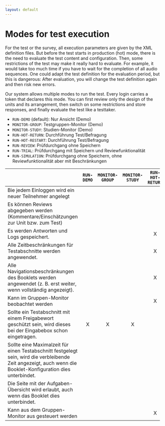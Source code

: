 ```yaml
---
layout: default
---
```


# Modes for test execution

For the test or the survey, all execution parameters are given by
the XML definition files. But before the test starts in production (hot) mode, there is
the need to evaluate the test content and configuration. Then, some restrictions of the
test may make it really hard to evaluate. For example, it would take too much time if
you have to wait for the completion of all audio sequences. One could adapt the
test definition for the evaluation period, but this is dangerous: After evaluation, you
will change the test definition again and then risk new errors.

Our system allows multiple modes to run the test. Every login carries a token that declares
this mode. You can first review only the design of the units and its arrangement,
then switch on some restrictions and store responses, and finally evaluate the
test like a testtaker.   

* `RUN-DEMO` (default): Nur Ansicht (Demo)
* `MONITOR-GROUP`: Testgruppen-Monitor (Demo)
* `MONITOR-STUDY`: Studien-Monitor (Demo)
* `RUN-HOT-RETURN`: Durchführung Test/Befragung
* `RUN-HOT-RESTART`: Durchführung Test/Befragung
* `RUN-REVIEW`: Prüfdurchgang ohne Speichern
* `RUN-TRIAL`: Prüfdurchgang mit Speichern und Reviewfunktionalität
* `RUN-SIMULATION`: Prüfdurchgang ohne Speichern, ohne Reviewfunktionalität aber mit Beschränkungen


|  | `RUN-DEMO` | `MONITOR-GROUP` | `MONITOR-STUDY` | `RUN-HOT-RETURN` | `RUN-HOT-RESTART` | `RUN-REVIEW` | `RUN-TRIAL` | `RUN-SIMULATION` | 
| :------------- | :-------------: | :-------------: | :-------------: | :-------------: | :-------------: | :-------------: | :-------------: | :-------------: |
|Bie jedem Einloggen wird ein neuer Teilnehmer angelegt|  |  |  |  |X |  |  |  |
|Es können Reviews abgegeben werden (Kommentare/Einschätzungen zur Unit bzw. zum Test)|  |  |  |  |  |X |X |  |
|Es werden Antworten und Logs gespeichert.|  |  |  |X |X |  |X |  |
|Alle Zeitbeschränkungen für Testabschnitte werden angewendet.|  |  |  |X |X |  |  |X |
|Alle Navigationsbeschränkungen des Booklets werden angewendet (z. B. erst weiter, wenn vollständig angezeigt).|  |  |  |X |X |  |  |X |
|Kann im Gruppen-Monitor beobachtet werden|  |  |  |X |X |  |X |  |
|Sollte ein Testabschnitt mit einem Freigabewort geschützt sein, wird dieses bei der Eingabebox schon eingetragen.|X |X |X |  |  |X |X |  |
|Sollte eine Maximalzeit für einen Testabschnitt festgelegt sein, wird die verbleibende Zeit angezeigt, auch wenn die Booklet-Konfiguration dies unterbindet.|  |  |  |  |  |X |X |  |
|Die Seite mit der Aufgaben-Übersicht wird erlaubt, auch wenn das Booklet dies unterbindet.|  |  |  |  |  |X |X |X |
|Kann aus dem Gruppen-Monitor aus gesteuert werden|  |  |  |X |X |  |  |  |
